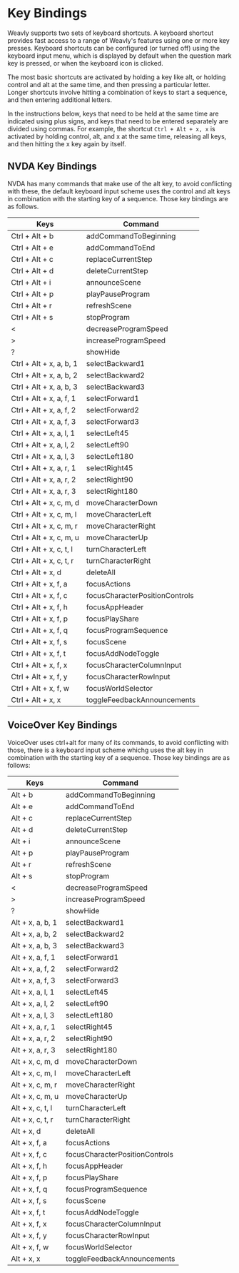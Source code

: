 # Key Bindings

Weavly supports two sets of keyboard shortcuts.  A keyboard shortcut provides
fast access to a range of Weavly's features using one or more key presses.
Keyboard shortcuts can be configured (or turned off) using the keyboard input
menu, which is displayed by default when the question mark key is pressed, or
when the keyboard icon is clicked.

The most basic shortcuts are activated by holding a key like alt, or holding
control and alt at the same time, and then pressing a particular letter.  Longer
shortcuts involve hitting a combination of keys to start a sequence, and then
entering additional letters.

In the instructions below, keys that need to be held at the same time are
indicated using plus signs, and keys that need to be entered separately are
divided using commas. For example, the shortcut `Ctrl + Alt + x, x` is
activated by holding control, alt, and x at the same time, releasing all keys,
and then hitting the x key again by itself.

## NVDA Key Bindings

NVDA has many commands that make use of the alt key, to avoid conflicting with
these, the default keyboard input scheme uses the control and alt keys in
combination with the starting key of a sequence. Those key bindings are as
follows.

| Keys | Command |
| ---- | ------- |
| Ctrl + Alt + b | addCommandToBeginning |
| Ctrl + Alt + e | addCommandToEnd |
| Ctrl + Alt + c | replaceCurrentStep |
| Ctrl + Alt + d | deleteCurrentStep |
| Ctrl + Alt + i | announceScene |
| Ctrl + Alt + p | playPauseProgram |
| Ctrl + Alt + r | refreshScene |
| Ctrl + Alt + s | stopProgram |
| < | decreaseProgramSpeed |
| > | increaseProgramSpeed |
| ? | showHide |
| Ctrl + Alt + x, a, b, 1 | selectBackward1 |
| Ctrl + Alt + x, a, b, 2 | selectBackward2 |
| Ctrl + Alt + x, a, b, 3 | selectBackward3 |
| Ctrl + Alt + x, a, f, 1 | selectForward1 |
| Ctrl + Alt + x, a, f, 2 | selectForward2 |
| Ctrl + Alt + x, a, f, 3 | selectForward3 |
| Ctrl + Alt + x, a, l, 1 | selectLeft45 |
| Ctrl + Alt + x, a, l, 2 | selectLeft90 |
| Ctrl + Alt + x, a, l, 3 | selectLeft180 |
| Ctrl + Alt + x, a, r, 1 | selectRight45 |
| Ctrl + Alt + x, a, r, 2 | selectRight90 |
| Ctrl + Alt + x, a, r, 3 | selectRight180 |
| Ctrl + Alt + x, c, m, d | moveCharacterDown |
| Ctrl + Alt + x, c, m, l | moveCharacterLeft |
| Ctrl + Alt + x, c, m, r | moveCharacterRight |
| Ctrl + Alt + x, c, m, u | moveCharacterUp |
| Ctrl + Alt + x, c, t, l | turnCharacterLeft |
| Ctrl + Alt + x, c, t, r | turnCharacterRight |
| Ctrl + Alt + x, d | deleteAll |
| Ctrl + Alt + x, f, a | focusActions |
| Ctrl + Alt + x, f, c | focusCharacterPositionControls |
| Ctrl + Alt + x, f, h | focusAppHeader |
| Ctrl + Alt + x, f, p | focusPlayShare |
| Ctrl + Alt + x, f, q | focusProgramSequence |
| Ctrl + Alt + x, f, s | focusScene |
| Ctrl + Alt + x, f, t | focusAddNodeToggle |
| Ctrl + Alt + x, f, x | focusCharacterColumnInput |
| Ctrl + Alt + x, f, y | focusCharacterRowInput |
| Ctrl + Alt + x, f, w | focusWorldSelector |
| Ctrl + Alt + x, x | toggleFeedbackAnnouncements |

## VoiceOver Key Bindings

VoiceOver uses ctrl+alt for many of its commands, to avoid conflicting with
those, there is a keyboard input scheme whichg uses the alt key in combination
with the starting key of a sequence.  Those key bindings are as follows:

| Keys | Command |
| ---- | ------- |
| Alt + b | addCommandToBeginning |
| Alt + e | addCommandToEnd |
| Alt + c | replaceCurrentStep |
| Alt + d | deleteCurrentStep |
| Alt + i | announceScene |
| Alt + p | playPauseProgram |
| Alt + r | refreshScene |
| Alt + s | stopProgram |
| < | decreaseProgramSpeed |
| > | increaseProgramSpeed |
| ? | showHide |
| Alt + x, a, b, 1 | selectBackward1 |
| Alt + x, a, b, 2 | selectBackward2 |
| Alt + x, a, b, 3 | selectBackward3 |
| Alt + x, a, f, 1 | selectForward1 |
| Alt + x, a, f, 2 | selectForward2 |
| Alt + x, a, f, 3 | selectForward3 |
| Alt + x, a, l, 1 | selectLeft45 |
| Alt + x, a, l, 2 | selectLeft90 |
| Alt + x, a, l, 3 | selectLeft180 |
| Alt + x, a, r, 1 | selectRight45 |
| Alt + x, a, r, 2 | selectRight90 |
| Alt + x, a, r, 3 | selectRight180 |
| Alt + x, c, m, d | moveCharacterDown |
| Alt + x, c, m, l | moveCharacterLeft |
| Alt + x, c, m, r | moveCharacterRight |
| Alt + x, c, m, u | moveCharacterUp |
| Alt + x, c, t, l | turnCharacterLeft |
| Alt + x, c, t, r | turnCharacterRight |
| Alt + x, d | deleteAll |
| Alt + x, f, a | focusActions |
| Alt + x, f, c | focusCharacterPositionControls |
| Alt + x, f, h | focusAppHeader |
| Alt + x, f, p | focusPlayShare |
| Alt + x, f, q | focusProgramSequence |
| Alt + x, f, s | focusScene |
| Alt + x, f, t | focusAddNodeToggle |
| Alt + x, f, x | focusCharacterColumnInput |
| Alt + x, f, y | focusCharacterRowInput |
| Alt + x, f, w | focusWorldSelector |
| Alt + x, x | toggleFeedbackAnnouncements |
